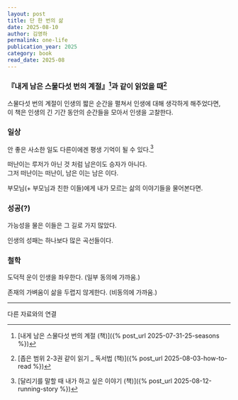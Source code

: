 ```yaml
---
layout: post
title: 단 한 번의 삶
date: 2025-08-10
author: 김영하
permalink: one-life
publication_year: 2025
category: book
read_date: 2025-08
---
```


### 『내게 남은 스물다섯 번의 계절』[^1]과 같이 읽었을 때[^2]

스물다섯 번의 계절이 인생의 짧은 순간을 펼쳐서 인생에 대해 생각하게 해주었다면,<br>
이 책은 인생의 긴 기간 동안의 순간들을 모아서 인생을 고찰한다.

### 일상

안 좋은 사소한 일도 다른이에겐 평생 기억이 될 수 있다.[^3]

떠난이는 루저가 아닌 것 처럼 남은이도 승자가 아니다.<br>
그저 떠난이는 떠난이, 남은 이는 남은 이다.

부모님(+ 부모님과 친한 이들)에게 내가 모르는 삶의 이야기들을 물어본다면.

### 성공(?)

<emphasis>가능성을 물은 이들은 그 길로 가지 많았다.</emphasis>

인생의 성패는 하나보다 많은 곡선들이다.

### 철학

도덕적 운이 인생을 좌우한다. (일부 동의에 가까움.)

존재의 가벼움이 삶을 두렵지 않게한다. (비동의에 가까움.)

---
다른 자료와의 연결

[^1]: [내게 남은 스물다섯 번의 계절 (책)]({% post_url 2025-07-31-25-seasons %})
[^2]: [좁은 범위 2-3권 같이 읽기 _ 독서법 (책)]({% post_url 2025-08-03-how-to-read %})
[^3]: [달리기를 말할 때 내가 하고 싶은 이야기 (책)]({% post_url 2025-08-12-running-story %})
